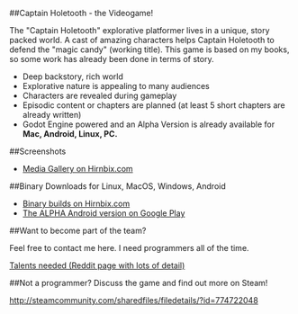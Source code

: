 ##Captain Holetooth - the Videogame!

The "Captain Holetooth" explorative platformer lives in a unique, story packed world. 
A cast of amazing characters helps Captain Holetooth to defend the "magic candy" (working title). 
This game is based on my books, so some work has already been done in terms of story.

* Deep backstory, rich world 
* Explorative nature is appealing to many audiences 
* Characters are revealed during gameplay
* Episodic content or chapters are planned (at least 5 short chapters are already written)
* Godot Engine powered and an Alpha Version is already available for **Mac, Android, Linux, PC.**

##Screenshots
* [Media Gallery on Hirnbix.com](https://www.hirnbix.com/gallery/)

##Binary Downloads for Linux, MacOS, Windows, Android

* [Binary builds on Hirnbix.com](https://www.hirnbix.com/free-download-captain-holetooth/)
* [The ALPHA Android version on Google Play](https://play.google.com/apps/testing/org.godotengine.captainholetooth)

##Want to become part of the team?

Feel free to contact me here. I need programmers all of the time.

[Talents needed (Reddit page with lots of detail)](https://redd.it/57lr3o)

##Not a programmer?
Discuss the game and find out more on Steam!

http://steamcommunity.com/sharedfiles/filedetails/?id=774722048


